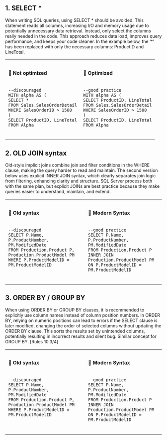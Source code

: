 ## 1. SELECT *
When writing SQL queries, using SELECT * should be avoided. This statement reads all columns, increasing I/O and memory usage due to potentially unnecessary data retrieval. Instead, only select the columns really needed in the code. This approach reduces data load, improves query performance, and keeps your code cleaner. In the example below, the ‘*’ has been replaced with only the necessary columns: ProductID and LineTotal. 

<table>
  <tr>
    <td style="vertical-align: top; padding: 10px;">
      <h4>🔹 Not optimized</h4>
      <pre><code>
--discouraged
WITH alpha AS (
SELECT *
FROM Sales.SalesOrderDetail
WHERE SalesOrderID > 1500
)
SELECT ProductID, LineTotal
FROM Alpha
      </code></pre>
    </td>
    <td style="vertical-align: top; padding: 10px;">
      <h4>🔹 Optimized</h4>
      <pre><code>
--good practice
WITH alpha AS (
SELECT ProductID, LineTotal
FROM Sales.SalesOrderDetail
WHERE SalesOrderID > 1500
)
SELECT ProductID, LineTotal
FROM Alpha
      </code></pre>
    </td>
  </tr>
</table>

   
## 2. OLD JOIN syntax
Old-style implicit joins combine join and filter conditions in the WHERE clause, making the query harder to read and maintain. The second version below uses explicit INNER JOIN syntax, which clearly separates join logic from filtering, enhancing clarity and structure. SQL Server process both with the same plan, but explicit JOINs are best practice because they make queries easier to understand, maintain, and extend.

<table>
  <tr>
    <td style="vertical-align: top; padding: 10px;">
      <h4>🔹 Old syntax</h4>
      <pre><code>
--discouraged
SELECT P.Name, P.ProductNumber, PM.ModifiedDate
FROM Production.Product P, Production.ProductModel PM
WHERE P.ProductModelID = PM.ProductModelID
      </code></pre>
    </td>
    <td style="vertical-align: top; padding: 10px;">
      <h4>🔹 Modern Syntax</h4>
      <pre><code>
--good practice
SELECT P.Name, P.ProductNumber, PM.ModifiedDate
FROM Production.Product P
INNER JOIN Production.ProductModel PM
ON P.ProductModelID = PM.ProductModelID
      </code></pre>
    </td>
  </tr>
</table>


## 3. ORDER BY / GROUP BY
When using ORDER BY or GROUP BY clauses, it is recommended to explicitly use column names instead of column position numbers. In ORDER BY, relying on numeric positions can lead to errors if the SELECT clause is later modified, changing the order of selected columns without updating the ORDER BY clause. This sorts the results set by unintended columns, potentially resulting in incorrect results and silent bug. Similar concept for GROUP BY. [Rules 10.3/4]

<table>
  <tr>
    <td style="vertical-align: top; padding: 10px;">
      <h4>🔹 Old syntax</h4>
      <pre><code>
--discouraged
SELECT P.Name, P.ProductNumber, PM.ModifiedDate
FROM Production.Product P, Production.ProductModel PM
WHERE P.ProductModelID = PM.ProductModelID
      </code></pre>
    </td>
    <td style="vertical-align: top; padding: 10px;">
      <h4>🔹 Modern Syntax</h4>
      <pre><code>
--good practice
SELECT P.Name, P.ProductNumber, PM.ModifiedDate
FROM Production.Product P
INNER JOIN Production.ProductModel PM
ON P.ProductModelID = PM.ProductModelID
      </code></pre>
    </td>
  </tr>
</table>
